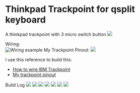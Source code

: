 # Thinkpad Trackpoint for qsplit keyboard

A thinkpad trackpoint with 3 micro switch button
![](https://i.imgur.com/4vcJ1kk.jpg)

Wiring:  
![Wiring example](https://i.imgur.com/8ghG2U8.png)
My Trackpoint Pinout:
![](https://martin-prochnow.de/_media/projects/t420_trackpoint.jpg?w=600&tok=4d5db2)

I use this reference to build this:

- [How to wire IBM Trackpoint](https://github.com/alonswartz/trackpoint)
- [My trackpoint pinout](https://community.keyboard.io/t/trackpoint-mod-ii-a-new-guide/3663)

Build Log
![](https://i.imgur.com/8HtcLEE.jpg)
![](https://i.imgur.com/SipdflN.jpg)
![](https://i.imgur.com/5p9MhJF.jpg)
![](https://i.imgur.com/gwUjob4.jpg)
![](https://i.imgur.com/38zA7d1.jpg)
![](https://i.imgur.com/ojsfpny.jpg)
![](https://i.imgur.com/8HtcLEE.jpg)

